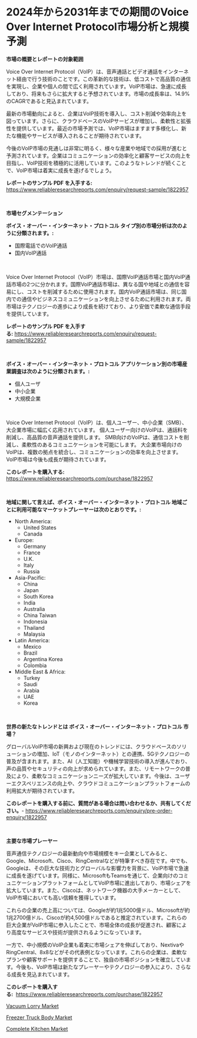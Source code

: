 <p><h1>2024年から2031年までの期間のVoice Over Internet Protocol市場分析と規模予測</h1></p><p><strong>市場の概要とレポートの対象範囲</strong></p>
<p><p>Voice Over Internet Protocol（VoIP）は、音声通話とビデオ通話をインターネット経由で行う技術のことです。この革新的な技術は、低コストで高品質の通信を実現し、企業や個人の間で広く利用されています。VoIP市場は、急速に成長しており、将来もさらに拡大すると予想されています。市場の成長率は、14.9%のCAGRであると見込まれています。</p><p>最新の市場動向によると、企業はVoIP技術を導入し、コスト削減や効率向上を図っています。さらに、クラウドベースのVoIPサービスが増加し、柔軟性と拡張性を提供しています。最近の市場予測では、VoIP市場はますます多様化し、新たな機能やサービスが導入されることが期待されています。</p><p>今後のVoIP市場の見通しは非常に明るく、様々な産業や地域での採用が進むと予測されています。企業はコミュニケーションの効率化と顧客サービスの向上を目指し、VoIP技術を積極的に活用しています。このようなトレンドが続くことで、VoIP市場は着実に成長を遂げるでしょう。</p></p>
<p><strong>レポートのサンプル PDF を入手する:</strong> <a href="https://www.reliableresearchreports.com/enquiry/request-sample/1822957">https://www.reliableresearchreports.com/enquiry/request-sample/1822957</a></p>
<p>&nbsp;</p>
<p><strong>市場セグメンテーション</strong></p>
<p><strong>ボイス・オーバー・インターネット・プロトコル タイプ別の市場分析は次のように分類されます。:</strong></p>
<p><ul><li>国際電話でのVoIP通話</li><li>国内VoIP通話</li></ul></p>
<p>&nbsp;</p>
<p><p>Voice Over Internet Protocol（VoIP）市場は、国際VoIP通話市場と国内VoIP通話市場の2つに分かれます。国際VoIP通話市場は、異なる国や地域との通信を容易にし、コストを削減するために使用されます。国内VoIP通話市場は、同じ国内での通信やビジネスコミュニケーションを向上させるために利用されます。両市場はテクノロジーの進歩により成長を続けており、より安価で柔軟な通信手段を提供しています。</p></p>
<p><strong>レポートのサンプル PDF を入手する:</strong>&nbsp;<a href="https://www.reliableresearchreports.com/enquiry/request-sample/1822957">https://www.reliableresearchreports.com/enquiry/request-sample/1822957</a></p>
<p>&nbsp;</p>
<p><strong> ボイス・オーバー・インターネット・プロトコル アプリケーション別の市場産業調査は次のように分類されます。:</strong></p>
<p><ul><li>個人ユーザ</li><li>中小企業</li><li>大規模企業</li></ul></p>
<p>&nbsp;</p>
<p><p>Voice Over Internet Protocol（VoIP）は、個人ユーザー、中小企業（SMB）、大企業市場に幅広く応用されています。 個人ユーザー向けのVoIPは、通話料を削減し、高品質の音声通話を提供します。 SMB向けのVoIPは、通信コストを削減し、柔軟性のあるコミュニケーションを可能にします。 大企業市場向けのVoIPは、複数の拠点を統合し、コミュニケーションの効率を向上させます。 VoIP市場は今後も成長が期待されています。</p></p>
<p><strong>このレポートを購入する:</strong>&nbsp; <a href="https://www.reliableresearchreports.com/purchase/1822957">https://www.reliableresearchreports.com/purchase/1822957</a></p>
<p>&nbsp;</p>
<p><strong>地域に関して言えば、ボイス・オーバー・インターネット・プロトコル 地域ごとに利用可能なマーケットプレーヤーは次のとおりです。:</strong></p>
<p><ul>
    <li>
        North America:
        <ul>
            <li>United States</li>
            <li>Canada</li>
        </ul>
    </li>
    <li>
        Europe:
        <ul>
            <li>Germany</li>
            <li>France</li>
            <li>U.K.</li>
            <li>Italy</li>
            <li>Russia</li>
        </ul>
    </li>
    <li>
        Asia-Pacific:
        <ul>
            <li>China</li>
            <li>Japan</li>
            <li>South Korea</li>
            <li>India</li>
            <li>Australia</li>
            <li>China Taiwan</li>
            <li>Indonesia</li>
            <li>Thailand</li>
            <li>Malaysia</li>
        </ul>
    </li>
    <li>
        Latin America:
        <ul>
            <li>Mexico</li>
            <li>Brazil</li>
            <li>Argentina Korea</li>
            <li>Colombia</li>
        </ul>
    </li>
    <li>
        Middle East & Africa:
        <ul>
            <li>Turkey</li>
            <li>Saudi</li>
            <li>Arabia</li>
            <li>UAE</li>
            <li>Korea</li>
        </ul>
    </li>
    </ul></p>
<p>&nbsp;</p>
<p><strong>世界の新たなトレンドとは ボイス・オーバー・インターネット・プロトコル 市場？</strong></p>
<p><p>グローバルVoIP市場の新興および現在のトレンドには、クラウドベースのソリューションの増加、IoT（モノのインターネット）との連携、5Gテクノロジーの普及が含まれます。また、AI（人工知能）や機械学習技術の導入が進んでおり、声の品質やセキュリティの向上が求められています。また、リモートワークの普及により、柔軟なコミュニケーションニーズが拡大しています。今後は、ユーザーエクスペリエンスの向上や、クラウドコミュニケーションプラットフォームの利用拡大が期待されています。</p></p>
<p><strong>このレポートを購入する前に、質問がある場合は問い合わせるか、共有してください。</strong>- <a href="https://www.reliableresearchreports.com/enquiry/pre-order-enquiry/1822957">https://www.reliableresearchreports.com/enquiry/pre-order-enquiry/1822957</a></p>
<p>&nbsp;</p>
<p><strong>主要な市場プレーヤー</strong></p>
<p><p>音声通信テクノロジーの最新動向や市場規模をキー企業としてみると、Google、Microsoft、Cisco、RingCentralなどが特筆すべき存在です。中でも、Googleは、その巨大な技術力とグローバルな影響力を背景に、VoIP市場で急速に成長を遂げています。同様に、MicrosoftもTeamsを通じて、企業向けのコミュニケーションプラットフォームとしてVoIP市場に進出しており、市場シェアを拡大しています。また、Ciscoは、ネットワーク機器の大手メーカーとして、VoIP市場においても高い信頼を獲得しています。</p><p>これらの企業の売上高については、Googleが約1兆5000億ドル、Microsoftが約1兆2700億ドル、Ciscoが約4,500億ドルであると推定されています。これらの巨大企業がVoIP市場に参入したことで、市場全体の成長が促進され、顧客により高度なサービスや技術が提供されるようになっています。</p><p>一方で、中小規模のVoIP企業も着実に市場シェアを伸ばしており、NextivaやRingCentral、8x8などがその代表例となっています。これらの企業は、柔軟なプランや顧客サポートを提供することで、独自の市場ポジションを確立しています。今後も、VoIP市場は新たなプレーヤーやテクノロジーの参入により、さらなる成長を見込まれています。</p></p>
<p><strong>このレポートを購入する:</strong>&nbsp;&nbsp;<a href="https://www.reliableresearchreports.com/purchase/1822957">https://www.reliableresearchreports.com/purchase/1822957</a></p>
<p><p><a href="https://extreme-scabiosa-c81.notion.site/Vacuum-Lorry-Market-Analysis-Examines-its-Scope-on-Growth-Opportunities-and-Forecasted-Trends-Spann-61f02b0109f54ebd91a403b9e29190c9">Vacuum Lorry Market</a></p><p><a href="https://adventurous-uranium-ef9.notion.site/Freezer-Truck-Body-Market-Size-2024-2031-Global-Industrial-Analysis-Key-Geographical-Regions-Mar-0974e3e9fc6f467aa77c2be352b79baa">Freezer Truck Body Market</a></p><p><a href="https://github.com/Angelnienowdseej3e45z3p8c/Market-Research-Report-List-1/blob/main/complete-kitchen-market.md">Complete Kitchen Market</a></p></p>